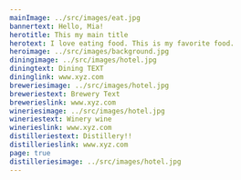 ```yaml
---
mainImage: ../src/images/eat.jpg
bannertext: Hello, Mia!
herotitle: This my main title
herotext: I love eating food. This is my favorite food.
heroimage: ../src/images/background.jpg
diningimage: ../src/images/hotel.jpg
diningtext: Dining TEXT
dininglink: www.xyz.com
breweriesimage: ../src/images/hotel.jpg
breweriestext: Brewery Text
brewerieslink: www.xyz.com
wineriesimage: ../src/images/hotel.jpg
wineriestext: Winery wine
winerieslink: www.xyz.com
distilleriestext: Distillery!!
distillerieslink: www.xyz.com
page: true
distilleriesimage: ../src/images/hotel.jpg
---
```

